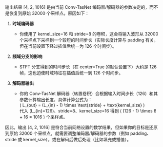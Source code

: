 输出结果 [4, 2, 1016] 是由当前 Conv-TasNet 编码器/解码器的参数决定的，而不是恢复到原始 32000 个采样点。原因如下：

1. **时域编码器**  
   - 你使用了 kernel_size=16 和 stride=8 的卷积，这会将输入波形从 32000 个采样点下采样到一个较短的时间步长（实际长度计算与 padding 有关，但在当前设置下经过插值后统一为 126 个时间步）。

2. **频域分支的影响**  
   - STFT 分支得到的时间步长（在 center=True 的默认设置下）大约是 126 帧，这也迫使时域特征在插值后统一到 126 个时间步。

3. **解码器输出**  
   - 你的 Conv-TasNet 解码器（转置卷积）会根据输入时间步长（126）和其参数计算输出长度，具体计算公式为：  
     \( L_{out} = (L_{in} - 1) \times \text{stride} + \text{kernel\_size} \)  
     代入 \(L_{in}=126\)、stride=8、kernel_size=16 得到 \( (126 - 1) \times 8 + 16 = 1016 \) 个采样点。

因此，输出 [4, 2, 1016] 是符合当前网络设置的数学结果，但如果你的目标是还原到原始 32000 个采样点，就需要调整编码器/解码器的参数（例如 padding、stride 或 kernel_size），或在解码后做后处理（比如填充或插值）。

